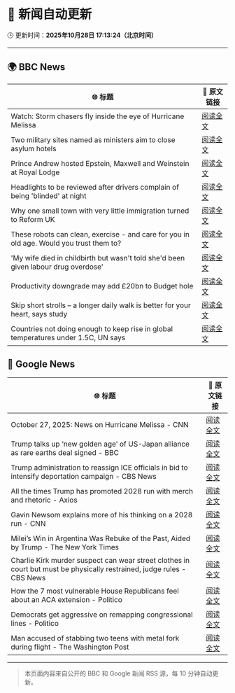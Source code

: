 # 🧠 新闻自动更新

🕒 更新时间：**2025年10月28日 17:13:24（北京时间）**

---

## 🌍 BBC News

| 🌐 标题 | 🔗 原文链接 |
|--------|-------------|
| Watch: Storm chasers fly inside the eye of Hurricane Melissa | [阅读全文](https://www.bbc.com/news/videos/cwypk4e3v3lo?at_medium=RSS&at_campaign=rss) |
| Two military sites named as ministers aim to close asylum hotels | [阅读全文](https://www.bbc.com/news/articles/cjr0lx7n0y3o?at_medium=RSS&at_campaign=rss) |
| Prince Andrew hosted Epstein, Maxwell and Weinstein at Royal Lodge | [阅读全文](https://www.bbc.com/news/articles/c4g7d39n6vgo?at_medium=RSS&at_campaign=rss) |
| Headlights to be reviewed after drivers complain of being 'blinded' at night | [阅读全文](https://www.bbc.com/news/articles/cn971jlpvvro?at_medium=RSS&at_campaign=rss) |
| Why one small town with very little immigration turned to Reform UK | [阅读全文](https://www.bbc.com/news/articles/cvgkpjdzv74o?at_medium=RSS&at_campaign=rss) |
| These robots can clean, exercise - and care for you in old age. Would you trust them to? | [阅读全文](https://www.bbc.com/news/articles/c9wdzyyglq5o?at_medium=RSS&at_campaign=rss) |
| 'My wife died in childbirth but wasn't told she'd been given labour drug overdose' | [阅读全文](https://www.bbc.com/news/articles/cx24gk2x51xo?at_medium=RSS&at_campaign=rss) |
| Productivity downgrade may add £20bn to Budget hole | [阅读全文](https://www.bbc.com/news/articles/c0rpve82jxvo?at_medium=RSS&at_campaign=rss) |
| Skip short strolls – a longer daily walk is better for your heart, says study | [阅读全文](https://www.bbc.com/news/articles/cn0gw6p8dllo?at_medium=RSS&at_campaign=rss) |
| Countries not doing enough to keep rise in global temperatures under 1.5C, UN says | [阅读全文](https://www.bbc.com/news/articles/czdrv8m5v4lo?at_medium=RSS&at_campaign=rss) |

## 📰 Google News

| 🌐 标题 | 🔗 原文链接 |
|--------|-------------|
| October 27, 2025: News on Hurricane Melissa - CNN | [阅读全文](https://news.google.com/rss/articles/CBMikAFBVV95cUxOQTNGdW8yclFZODRCQ0NCY2wyWTAwM1FjYzF5TVkxZzRZVWJhUnpMWjF1cVF5TGZZb2wtYWUzTlNBX21yMmJ3bGdKbHBXUndVQXJIMlY1MTRTMUVkOXlIbWFuUGZ5c2puT3NjMlVjMFVSVmROT195eE1BVjhJbkVYbTBqTDc1Ql9wRXpBSENkc2M?oc=5) |
| Trump talks up ‘new golden age’ of US-Japan alliance as rare earths deal signed - BBC | [阅读全文](https://news.google.com/rss/articles/CBMiVEFVX3lxTFBEOHUweXRGTzh1eHQzQXp0U3VzcmVHNzRqRm9oWEFWN1ROaHNFdzhBeFNkckQ2T3JPVmxJYmlXVkpkQzh0R005djFiaG5UU2EzSm5aYg?oc=5) |
| Trump administration to reassign ICE officials in bid to intensify deportation campaign - CBS News | [阅读全文](https://news.google.com/rss/articles/CBMirAFBVV95cUxOUTBOSkMxV251d0Q1M2lZeG42bUJwVkhlU09YOE5YLWxnek5QamFIRlowRXdUQkxXZ1hUTUU0OGx0TlRqRjdVMkVwMldWRXZVR0xOUEozc3lDLS1QOWRVMTl5bFRUbTlvRHNCQkNWTVB1M1VqaG00STQtMmVLMDBrYU1va0h3Y1FwWmQ1MEFhUUhvMW5yM2xmdTNIZXloLVI0enNIV3VGUVBvUmlp0gGyAUFVX3lxTE5HV1NUMFdrMVhScjBDaXBreElLblNpZkYzSlBsQVAxdFdOaDZ4dGNVTzlXNWNHbi1uTmhoRkh0eUVjV0s0ekxZdkNFVlNUcWUxTDNiVzBMNVhTY1FqQkhSdVYxak9uVDYwX3BCZ245Z0duaVdEZWs2SEZmOGlMdXRocVU0NFlSWVpJdVA4cTh5V294QlpsMVRDWW8zbFNhbFd4ZWNPUlliQkQwQjdxT2NQS3c?oc=5) |
| All the times Trump has promoted 2028 run with merch and rhetoric - Axios | [阅读全文](https://news.google.com/rss/articles/CBMib0FVX3lxTE0tRnBaTmQ2YlpYdjNfS3lPcldGamYtS0lKV1E5cmJIUEh4TFM2MmFwQ1VGN19NQlVTRlprSmlRU1l1alJHZnJMRWpRWl81SzNPS082ZVJRZHNERV92ZW5GRFlXWGhaZHU5Vmd5TTVEOA?oc=5) |
| Gavin Newsom explains more of his thinking on a 2028 run - CNN | [阅读全文](https://news.google.com/rss/articles/CBMid0FVX3lxTE51N0MxbV9DVzQ5Ti1FTEp1TVUxUkxuVXFkNnNtNGN0amtwOUg1aDlEOHB0Q3gxOS1kQ3BJa3Z3RUFqbElkYmpmN1BoZ25YV3hHTWlFYk1mQjh4VzI0UzlGajJaajQxZ2NqSHRfLU5jQWtURHlXem1n?oc=5) |
| Milei’s Win in Argentina Was Rebuke of the Past, Aided by Trump - The New York Times | [阅读全文](https://news.google.com/rss/articles/CBMihgFBVV95cUxPZThHRmdlMWhMaEladk9wS0xRbHpEQWs4cE9PdjNlYVVwaklrdzJpbGlibXloUnBQSU43RUJmcEN2QzNlMGtWSzg3N2dhTDBHMDdYZHc2S056TkxFdU5FbWpObWt3Q2NGaTRLZFI1dHVldFhaNE5NZDFWeThvTE9IWTZLZ1NzQQ?oc=5) |
| Charlie Kirk murder suspect can wear street clothes in court but must be physically restrained, judge rules - CBS News | [阅读全文](https://news.google.com/rss/articles/CBMihgFBVV95cUxPWVNOUlpabm9ELWNFVmhPLWU4TVRTVzZ6NHV5eWZGaFc2Y1RUVFJrNGp6b09RSExRS0c1cWdWaXZybEV4VE5abHhUOTN6QlQtdXpjb01JR291TlhPZ1QxYU9XMmRYeU1KX3NSVFI2c25SM1pUbjhKOHYwbFNoWkd0UGJpV0hfd9IBiwFBVV95cUxOSWR2YXNJYWFiNndlMzJGY2tEOWxjbGVCbXN3WWVYZjVYZmp3UURzb0pQMFAxRHpBX2lUUkIwd0xxSll1ZnBySllQMF85bFBPNE9TWjE2QXh2NFNmT3lrNWhhWlctMmNWNVVIZ0dmR0RPYWdhT2JhLWhKV1h2QVFhVkliRWk1c0R3ME5B?oc=5) |
| How the 7 most vulnerable House Republicans feel about an ACA extension - Politico | [阅读全文](https://news.google.com/rss/articles/CBMiwgFBVV95cUxQQ3ZyUXpXUEFNa2tqU21xU2JZTzN3YlJLWG4wUUNtQUJsMWhjUnRSNHd3RmJwQ3IwVVNDSXE3am1nTElKY1ctZm9tYmFJaGdzam85VU5SNVNDME11RGwxS01RZjlBRU9waDZYM1VzRzFNNThOdk1MVU5YU0ZOSHM3RkxqZ2ozOVo2M0FSY2YzUkpLeXF6VUp5ZFEwWGlkVTRvcjNIaEo2Vm9CeTNtS2dtbEpPMWZGXzVSUjVZVlZNdDF3QQ?oc=5) |
| Democrats get aggressive on remapping congressional lines - Politico | [阅读全文](https://news.google.com/rss/articles/CBMiqwFBVV95cUxQUlJaSWpLSDN6bGlBdHVlNXhHQXE0M0ppWG9UQ281ZEgwRGxxYkZXNGlKRHhlQVd1YVdnMnk1YmM3UVNhODhqY0NuYmFPeFNFRWxiSHNSVjRUMW5ocnFtbGp2RFIzSk1oN3ViUjFJUzhpbEVSZ1dJQnZwcDRwQXFtdlNkbHAxSnVjUzc3LURJbTVwX3B6c2V3UUt1Qko0UEMyNUFWdDI4V2pHYkE?oc=5) |
| Man accused of stabbing two teens with metal fork during flight - The Washington Post | [阅读全文](https://news.google.com/rss/articles/CBMikgFBVV95cUxPVFM5TWxIZ3Q2S0RpSDM4TXI4SUFPUExmRTl5Sk43Y3U2SE9SbDhZUVFkOEZ1emdKdzJNV3UtV0t1WnA0THd2ei1OVTdPUklMQU1SWm00X0xVal9tZEs2RmZmM0NBY0hCS0FMRUxYTUlFRVRNa1BtcmYyTjN6NFFjUGFMelRJLS0yaVlyWlhZc2RUUQ?oc=5) |

---
> 本页面内容来自公开的 BBC 和 Google 新闻 RSS 源，每 10 分钟自动更新。